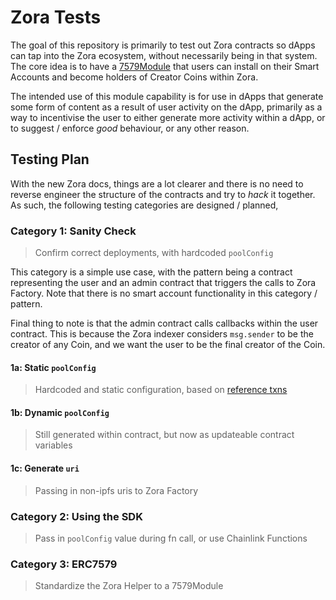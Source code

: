 # Zora Tests

The goal of this repository is primarily to test out Zora contracts so dApps can tap into the 
Zora ecosystem, without necessarily being in that system. The core idea is to have a 
[7579Module](https://eips.ethereum.org/EIPS/eip-7579#:~:text=id.-,Modules,-This) that users can 
install on their Smart Accounts and become holders of Creator Coins within Zora.

The intended use of this module capability is for use in dApps that generate some form of content
as a result of user activity on the dApp, primarily as a way to incentivise the user to either 
generate more activity within a dApp, or to suggest / enforce _good_ behaviour, or any other 
reason.

## Testing Plan

With the new Zora docs, things are a lot clearer and there is no need to reverse engineer the 
structure of the contracts and try to _hack_ it together. As such, the following testing categories
are designed / planned,

### Category 1: Sanity Check
> Confirm correct deployments, with hardcoded `poolConfig`

This category is a simple use case, with the pattern being a contract representing the user and 
an admin contract that triggers the calls to Zora Factory. Note that there is no smart account 
functionality in this category / pattern.

Final thing to note is that the admin contract calls callbacks within the user contract. This is 
because the Zora indexer considers `msg.sender` to be the creator of any Coin, and we want the user
to be the final creator of the Coin.

#### 1a: Static `poolConfig`
> Hardcoded and static configuration, based on [reference txns](./notes/reference_txns.md)


#### 1b: Dynamic `poolConfig`
> Still generated within contract, but now as updateable contract variables


#### 1c: Generate `uri`
> Passing in non-ipfs uris to Zora Factory


### Category 2: Using the SDK
> Pass in `poolConfig` value during fn call, or use Chainlink Functions


### Category 3: ERC7579
> Standardize the Zora Helper to a 7579Module

